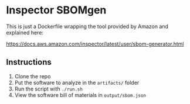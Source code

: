 # Inspector SBOMgen

This is just a Dockerfile wrapping the tool provided by Amazon and explained here:

https://docs.aws.amazon.com/inspector/latest/user/sbom-generator.html

## Instructions

1. Clone the repo
2. Put the software to analyze in the `artifacts/` folder
3. Run the script with `./run.sh`
4. View the software bill of materials in `output/sbom.json`
